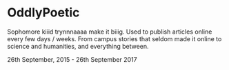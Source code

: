 # OddlyPoetic

Sophomore kiiid trynnnaaaa make it biiig. Used to publish articles online every few days / weeks. From campus stories that seldom made it online to science and humanities, and everything between. 

26th September, 2015 - 26th September 2017
